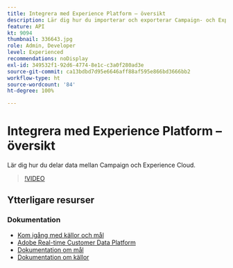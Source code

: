 ```yaml
---
title: Integrera med Experience Platform – översikt
description: Lär dig hur du importerar och exporterar Campaign- och Experience Cloud-data, vilket möjliggör kommunikation mellan de två lösningarna.
feature: API
kt: 9094
thumbnail: 336643.jpg
role: Admin, Developer
level: Experienced
recommendations: noDisplay
exl-id: 349532f1-92d6-4774-8e1c-c3a0f280ad3e
source-git-commit: ca13bdbd7d95e6646aff88af595e866bd3666bb2
workflow-type: ht
source-wordcount: '84'
ht-degree: 100%

---
```


# Integrera med Experience Platform – översikt

Lär dig hur du delar data mellan Campaign och Experience Cloud.

>[!VIDEO](https://video.tv.adobe.com/v/336643?quality=12)

## Ytterligare resurser

### Dokumentation

* [Kom igång med källor och mål](https://experienceleague.adobe.com/docs/campaign-classic/using/integrating-with-adobe-experience-cloud/aep-sources-destinations/get-started-sources-destinations.html?lang=sv#)
* [Adobe Real-time Customer Data Platform](https://experienceleague.adobe.com/docs/experience-platform/rtcdp/overview.htmll?lang=sv)
* [Dokumentation om mål](https://experienceleague.adobe.com/docs/experience-platform/destinations/home.htmll?lang=sv)
* [Dokumentation om källor](https://experienceleague.adobe.com/docs/experience-platform/sources/home.htmll?lang=sv)
